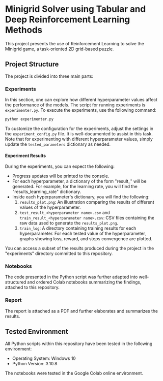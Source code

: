 
# Minigrid Solver using Tabular and Deep Reinforcement Learning Methods

This project presents the use of Reinforcement Learning to solve the Minigrid game, a task-oriented 2D grid-based puzzle.

## Project Structure

The project is divided into three main parts:

### Experiments

In this section, one can explore how different hyperparameter values affect the performance of the models. The script for running experiments is `experimenter.py`. To execute the experiments, use the following command:

```bash
python experimenter.py
```

To customize the configuration for the experiments, adjust the settings in the `experiment_config.py` file. It is well-documented to assist in this task. Note that for experimenting with different hyperparameter values, simply update the `tested_parameters` dictionary as needed.

#### Experiment Results

During the experiments, you can expect the following:

* Progress updates will be printed to the console.
* For each hyperparameter, a dictionary of the form "result_<hyperparameter name>" will be generated. For example, for the learning rate, you will find the "results_learning_rate" dictionary.
* Inside each hyperparameter's dictionary, you will find the following:
  1. `results_plot.png`: An illustration comparing the results of different values of the hyperparameter.
  2. `test_result_<hyperparameter name>.csv` and `train_result_<hyperparameter name>.csv`: CSV files containing the raw data used to generate the `results_plot.png`.
  3. `train_log`: A directory containing training results for each hyperparameter. For each tested value of the hyperparameter, graphs showing loss, reward, and steps convergence are plotted.

You can access a subset of the results produced during the project in the "experiments" directory committed to this repository.

### Notebooks

The code presented in the Python script was further adapted into well-structured and ordered Colab notebooks summarizing the findings, attached to this repository.

### Report

The report is attached as a PDF and further elaborates and summarizes the results.

## Tested Environment

All Python scripts within this repository have been tested in the following environment:

-   Operating System: Windows 10
-   Python Version: 3.10.8

The notebooks were tested in the Google Colab online environment.
